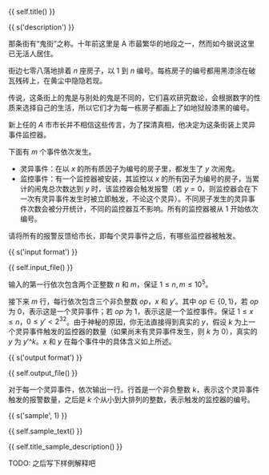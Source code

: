 {{ self.title() }}

{{ s('description') }}

那条街有“鬼街”之称。十年前这里是 A 市最繁华的地段之一，然而如今据说这里已无活人居住。

街边七零八落地排着 $n$ 座房子，以 $1$ 到 $n$ 编号。每栋房子的编号都用黑漆涂在破瓦残砖上，在黄尘中隐隐若现。

传说，这条街上的鬼是与别处的鬼是不同的，它们喜欢研究数论，会根据数字的性质来选择自己的生活，所以它们才为每一栋房子都画上了如地狱般漆黑的编号。

新上任的 $A$ 市市长并不相信这些传言，为了探清真相，他决定为这条街装上灵异事件监控器。

下面有 $m$ 个事件依次发生。

- 灵异事件：在以 $x$ 的所有质因子为编号的房子里，都发生了 $y$ 次闹鬼。
- 监控事件：有一个监控器被安装，其监控以 $x$ 的所有因子为编号的房子，当累计的闹鬼总次数达到 $y$ 时，该监控器会触发报警（若 $y = 0$，则监控器会在下一次有灵异事件发生时被立即触发，不论这个灵异）。不同房子发生的灵异事件次数会被分开统计，不同的监控器互不影响。所有的监控器被从 $1$ 开始依次编号。

请将所有的报警反馈给市长，即每个灵异事件之后，有哪些监控器被触发。

{{ s('input format') }}

{{ self.input_file() }}

输入的第一行依次包含两个正整数 $n$ 和 $m$，保证 $1 \le n, m \le 10^5$。

接下来 $m$ 行，每行依次包含三个非负整数 $op$，$x$ 和 $y'$。其中 $op \in \{ 0, 1 \}$，若 $op$ 为 $0$，表示这是一个灵异事件；若 $op$ 为 $1$，表示这是一个监控事件。保证 $1 \le x \le n$，$0 \le y' < 2^32$。由于神秘的原因，你无法直接得到真实的 $y$，假设 $k$ 为上一个灵异事件触发的监控器的数量（如果尚未有灵异事件发生，则 $k$ 为 $0$），真实的 $y$ 为 $y' \^ k$。$x$ 和 $y$ 在每个事件中的具体含义如上所述。

{{ s('output format') }}

{{ self.output_file() }}

对于每一个灵异事件，依次输出一行。行首是一个非负整数 $k$，表示这个灵异事件触发的报警数量，之后是 $k$ 个从小到大排列的整数，表示触发的监控器的编号。

{{ s('sample', 1) }}

{{ self.sample_text() }}

{{ self.title_sample_description() }}

TODO: 之后写下样例解释吧

<!-- {{ s('sample', 2) }} -->

<!-- {{ self.sample_file() }} -->

<!-- {{ s('subtasks') }} -->

<!-- {{ tbl('data') }} -->

<!-- {{ tbl('table', width = [1, 6]) }} -->

<!-- {{ s('hint') }} -->